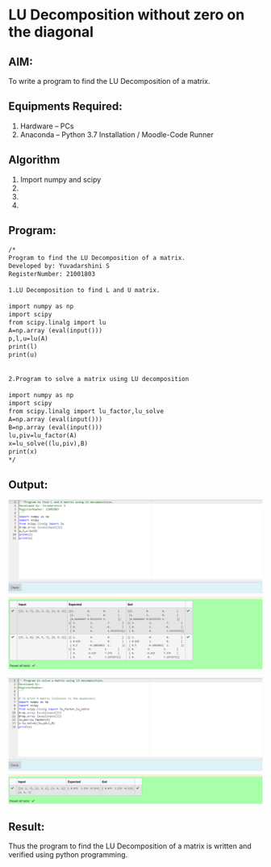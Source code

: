 # LU Decomposition without zero on the diagonal

## AIM:
To write a program to find the LU Decomposition of a matrix.

## Equipments Required:
1. Hardware – PCs
2. Anaconda – Python 3.7 Installation / Moodle-Code Runner

## Algorithm
1. Import numpy and scipy
2. 
3. 
4. 

## Program:
```
/*
Program to find the LU Decomposition of a matrix.
Developed by: Yuvadarshini S
RegisterNumber: 21001803

1.LU Decomposition to find L and U matrix.

import numpy as np
import scipy
from scipy.linalg import lu
A=np.array (eval(input()))
p,l,u=lu(A)
print(l)
print(u)


2.Program to solve a matrix using LU decomposition

import numpy as np
import scipy
from scipy.linalg import lu_factor,lu_solve
A=np.array (eval(input()))
B=np.array (eval(input()))
lu,piv=lu_factor(A)
x=lu_solve((lu,piv),B)
print(x)
*/
```

## Output:
![GitHub Logo](one.png)

![GitHub Logo](two.png)


## Result:
Thus the program to find the LU Decomposition of a matrix is written and verified using python programming.
